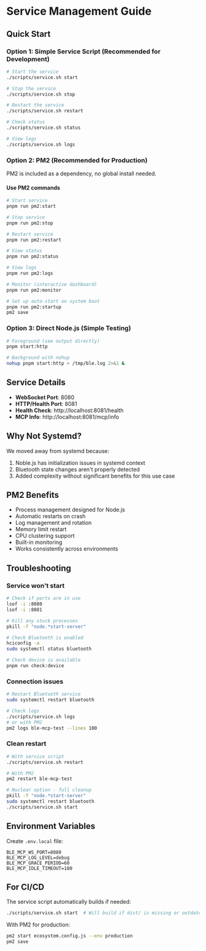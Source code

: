 # Service Management Guide

## Quick Start

### Option 1: Simple Service Script (Recommended for Development)
```bash
# Start the service
./scripts/service.sh start

# Stop the service
./scripts/service.sh stop

# Restart the service
./scripts/service.sh restart

# Check status
./scripts/service.sh status

# View logs
./scripts/service.sh logs
```

### Option 2: PM2 (Recommended for Production)

PM2 is included as a dependency, no global install needed.

#### Use PM2 commands
```bash
# Start service
pnpm run pm2:start

# Stop service
pnpm run pm2:stop

# Restart service
pnpm run pm2:restart

# View status
pnpm run pm2:status

# View logs
pnpm run pm2:logs

# Monitor (interactive dashboard)
pnpm run pm2:monitor

# Set up auto-start on system boot
pnpm run pm2:startup
pm2 save
```

### Option 3: Direct Node.js (Simple Testing)
```bash
# Foreground (see output directly)
pnpm start:http

# Background with nohup
nohup pnpm start:http > /tmp/ble.log 2>&1 &
```

## Service Details

- **WebSocket Port**: 8080
- **HTTP/Health Port**: 8081
- **Health Check**: http://localhost:8081/health
- **MCP Info**: http://localhost:8081/mcp/info

## Why Not Systemd?

We moved away from systemd because:
1. Noble.js has initialization issues in systemd context
2. Bluetooth state changes aren't properly detected
3. Added complexity without significant benefits for this use case

## PM2 Benefits

- Process management designed for Node.js
- Automatic restarts on crash
- Log management and rotation
- Memory limit restart
- CPU clustering support
- Built-in monitoring
- Works consistently across environments

## Troubleshooting

### Service won't start
```bash
# Check if ports are in use
lsof -i :8080
lsof -i :8081

# Kill any stuck processes
pkill -f "node.*start-server"

# Check Bluetooth is enabled
hciconfig -a
sudo systemctl status bluetooth

# Check device is available
pnpm run check:device
```

### Connection issues
```bash
# Restart Bluetooth service
sudo systemctl restart bluetooth

# Check logs
./scripts/service.sh logs
# or with PM2
pm2 logs ble-mcp-test --lines 100
```

### Clean restart
```bash
# With service script
./scripts/service.sh restart

# With PM2
pm2 restart ble-mcp-test

# Nuclear option - full cleanup
pkill -f "node.*start-server"
sudo systemctl restart bluetooth
./scripts/service.sh start
```

## Environment Variables

Create `.env.local` file:
```env
BLE_MCP_WS_PORT=8080
BLE_MCP_LOG_LEVEL=debug
BLE_MCP_GRACE_PERIOD=60
BLE_MCP_IDLE_TIMEOUT=180
```

## For CI/CD

The service script automatically builds if needed:
```bash
./scripts/service.sh start  # Will build if dist/ is missing or outdated
```

With PM2 for production:
```bash
pm2 start ecosystem.config.js --env production
pm2 save
```